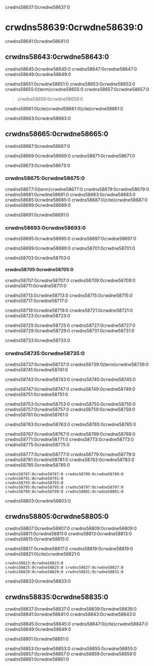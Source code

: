 crwdns58637:0crwdne58637:0
# crwdns58639:0crwdne58639:0

crwdns58641:0crwdne58641:0
## crwdns58643:0crwdne58643:0

crwdns58645:0crwdne58645:0 crwdns58647:0crwdne58647:0 crwdns58649:0crwdne58649:0

crwdns58651:0crwdne58651:0 crwdns58653:0crwdne58653:0 crwdns58655:0{term}crwdne58655:0 crwdns58657:0crwdne58657:0
> crwdns58659:0crwdne58659:0

crwdns58661:0{cite}crwdnd58661:0{cite}crwdne58661:0

crwdns58663:0crwdne58663:0
## crwdns58665:0crwdne58665:0

crwdns58667:0crwdne58667:0

crwdns58669:0crwdne58669:0 crwdns58671:0crwdne58671:0

crwdns58673:0crwdne58673:0
### crwdns58675:0crwdne58675:0

crwdns58677:0{term}crwdne58677:0 crwdns58679:0crwdne58679:0 crwdns58681:0crwdne58681:0 crwdns58683:0crwdne58683:0 crwdns58685:0crwdne58685:0 crwdns58687:0{cite}crwdne58687:0 crwdns58689:0crwdne58689:0

crwdns58691:0crwdne58691:0
### crwdns58693:0crwdne58693:0

crwdns58695:0crwdne58695:0 crwdns58697:0crwdne58697:0

crwdns58699:0crwdne58699:0 crwdns58701:0crwdne58701:0

crwdns58703:0crwdne58703:0
#### crwdns58705:0crwdne58705:0

crwdns58707:0crwdne58707:0 crwdns58709:0crwdne58709:0 crwdns58711:0crwdne58711:0

crwdns58713:0crwdne58713:0 crwdns58715:0crwdne58715:0 crwdns58717:0crwdne58717:0

crwdns58719:0crwdne58719:0 crwdns58721:0crwdne58721:0 crwdns58723:0crwdne58723:0

crwdns58725:0crwdne58725:0 crwdns58727:0crwdne58727:0 crwdns58729:0crwdne58729:0 crwdns58731:0crwdne58731:0

crwdns58733:0crwdne58733:0
### crwdns58735:0crwdne58735:0

crwdns58737:0crwdne58737:0 crwdns58739:0{term}crwdne58739:0 crwdns58741:0crwdne58741:0

crwdns58743:0crwdne58743:0 crwdns58745:0crwdne58745:0

crwdns58747:0crwdne58747:0 crwdns58749:0crwdne58749:0 crwdns58751:0crwdne58751:0

crwdns58753:0crwdne58753:0 crwdns58755:0crwdne58755:0 crwdns58757:0crwdne58757:0 crwdns58759:0crwdne58759:0 crwdns58761:0crwdne58761:0

crwdns58763:0crwdne58763:0 crwdns58765:0crwdne58765:0

crwdns58767:0crwdne58767:0 crwdns58769:0crwdne58769:0 crwdns58771:0crwdne58771:0 crwdns58773:0crwdne58773:0 crwdns58775:0crwdne58775:0

crwdns58777:0crwdne58777:0 crwdns58779:0crwdne58779:0 crwdns58781:0crwdne58781:0 crwdns58783:0crwdne58783:0 crwdns58785:0crwdne58785:0

```{figure} ../../figures/routes-to-OA.jpg
crwdns58787:0crwdne58787:0 crwdns58789:0crwdne58789:0 crwdns58791:0crwdne58791:0
crwdns58793:0crwdne58793:0
crwdns58795:0crwdne58795:0 crwdns58797:0crwdne58797:0 crwdns58799:0crwdne58799:0 crwdns58801:0crwdne58801:0
```

crwdns58803:0crwdne58803:0
## crwdns58805:0crwdne58805:0

crwdns58807:0crwdne58807:0 crwdns58809:0crwdne58809:0 crwdns58811:0crwdne58811:0 crwdns58813:0crwdne58813:0 crwdns58815:0crwdne58815:0

crwdns58817:0crwdne58817:0 crwdns58819:0crwdne58819:0 crwdns58821:0{cite}crwdne58821:0

```{figure} ../../figures/share-work-openly.jpg
crwdns58823:0crwdne58823:0
crwdns58825:0crwdne58825:0 crwdns58827:0crwdne58827:0 crwdns58829:0crwdne58829:0 crwdns58831:0crwdne58831:0
```

crwdns58833:0crwdne58833:0
## crwdns58835:0crwdne58835:0

crwdns58837:0crwdne58837:0 crwdns58839:0crwdne58839:0 crwdns58841:0crwdne58841:0 crwdns58843:0crwdne58843:0

crwdns58845:0crwdne58845:0 crwdns58847:0{cite}crwdne58847:0 crwdns58849:0crwdne58849:0

crwdns58851:0crwdne58851:0

crwdns58853:0crwdne58853:0 crwdns58855:0crwdne58855:0 crwdns58857:0crwdne58857:0 crwdns58859:0crwdne58859:0 crwdns58861:0crwdne58861:0
